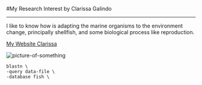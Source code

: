 #My Research Interest
by Clarissa Galindo

---

I like to know how is adapting the marine organisms to the environment change, principally shellfish, and some biological process like reproduction.

[My Website Clarissa](http://www.cicese.edu.mx/int/index.php?mod=persacd&dep=6802&op=fpa&numemp=3406)

![picture-of-something](http://campusmexico.mx/wp-content/uploads/pulpo-rojo.jpg)



```
blastn \
-query data-file \
-database fish \
```